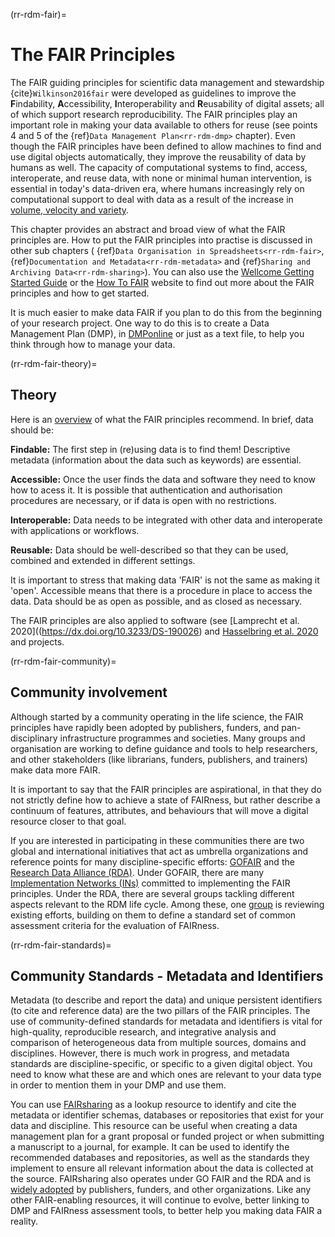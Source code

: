 (rr-rdm-fair)=
# The FAIR Principles

The FAIR guiding principles for scientific data management and stewardship {cite}`Wilkinson2016fair` were developed as guidelines to improve the **F**indability, **A**ccessibility, **I**nteroperability and **R**eusability of digital assets; all of which support research reproducibility. 
The FAIR principles play an important role in making your data available to others for reuse (see points 4 and 5 of the {ref}`Data Management Plan<rr-rdm-dmp>` chapter). 
Even though the FAIR principles have been defined to allow machines to find and use digital objects automatically, they improve the reusability of data by humans as well.
The capacity of computational systems to find, access, interoperate, and reuse data, with none or minimal human intervention, is essential in today's data-driven era, where humans increasingly rely on computational support to deal with data as a result of the increase in [volume, velocity and
variety](https://www.zdnet.com/article/volume-velocity-and-variety-understanding-the-three-vs-of-big-data/).

This chapter provides an abstract and broad view of what the FAIR principles are. How to put the FAIR principles into practise is discussed in other sub chapters ( {ref}`Data Organisation in Spreadsheets<rr-rdm-fair>`, {ref}`Documentation and Metadata<rr-rdm-metadata>` and {ref}`Sharing and Archiving Data<rr-rdm-sharing>`). You can also use the [Wellcome Getting Started Guide](https://f1000researchdata.s3.amazonaws.com/resources/FAIR_Open_GettingStarted.pdf) or the [How To FAIR](https://howtofair.dk/) website to find out more about the FAIR principles and how to get started. 

It is much easier to make data FAIR if you plan to do this from the beginning of your research project.
One way to do this is to create a Data Management Plan (DMP), in [DMPonline](https://dmponline.dcc.ac.uk/) or just as a text file, to help you think through how to manage your data.


(rr-rdm-fair-theory)=
## Theory

Here is an [overview](https://www.go-fair.org/fair-principles) of what the FAIR principles recommend. In brief, data should be:

**Findable:** The first step in (re)using data is to find them! 
Descriptive metadata (information about the data such as keywords) are essential.

**Accessible:** Once the user finds the data and software they need to know how to acess it. It is possible that authentication and authorisation procedures are necessary, or if data is open with no restrictions.

**Interoperable:** Data needs to be integrated with other data and interoperate with applications or workflows.

**Reusable:** Data should be well-described so that they can be used, combined and extended in different settings.

It is important to stress that making data 'FAIR' is not the same as making it 'open'.
Accessible means that there is a procedure in place to access the data. 
Data should be as open as possible, and as closed as necessary.

The FAIR principles are also applied to software (see [Lamprecht et al. 2020]((https://dx.doi.org/10.3233/DS-190026) and [Hasselbring et al. 2020](https://doi.org/10.1515/itit-2019-0040) and projects. 


(rr-rdm-fair-community)=
## Community involvement

Although started by a community operating in the life science, the FAIR principles have rapidly been adopted by publishers, funders, and pan-disciplinary infrastructure programmes and societies.
Many groups and organisation are working to define guidance and tools to help researchers, and other stakeholders (like librarians, funders, publishers, and trainers) make data more FAIR.

It is important to say that the FAIR principles are aspirational, in that they do not strictly define how to achieve a state of FAIRness, but rather describe a continuum of features, attributes, and behaviours that will move a digital resource closer to that goal.

If you are interested in participating in these communities there are two global and international initiatives that act as umbrella organizations and reference points for many discipline-specific efforts: [GOFAIR](https://www.go-fair.org) and the [Research Data Alliance (RDA)](https://www.rd-alliance.org).
Under GOFAIR, there are many [Implementation Networks (INs)](https://www.go-fair.org/implementation-networks) committed to implementing the FAIR principles.
Under the RDA, there are several groups tackling different aspects relevant to the RDM life cycle. Among these, one [group](https://www.rd-alliance.org/groups/fair-data-maturity-model-wg) is reviewing existing efforts, building on them to define a standard set of common assessment criteria for the evaluation of FAIRness.

(rr-rdm-fair-standards)=
## Community Standards - Metadata and Identifiers

Metadata (to describe and report the data) and unique persistent identifiers (to cite and reference data) are the two pillars of the FAIR principles.
The use of community-defined standards for metadata and identifiers is vital for high-quality, reproducible research, and integrative analysis and comparison of heterogeneous data from multiple sources, domains and disciplines.
However, there is much work in progress, and metadata standards are discipline-specific, or specific to a given digital object.
You need to know what these are and which ones are relevant to your data type in order to mention them in your DMP and use them.

You can use [FAIRsharing](https://fairsharing.org) as a lookup resource to identify and cite the metadata or identifier schemas, databases or repositories that exist for your data and discipline. 
This resource can be useful when creating a data management plan for a grant proposal or funded project or when submitting a manuscript to a journal, for example.
It can be used to identify the recommended databases and repositories, as well as the standards they implement to ensure all relevant information about the data is collected at the source. 
FAIRsharing also operates under GO FAIR and the RDA
and is [widely adopted](https://fairsharing.org/communities) by publishers, funders, and other organizations. 
Like any other FAIR-enabling resources, it will continue to evolve, better linking to DMP and FAIRness assessment tools, to better help you making data FAIR a reality.
